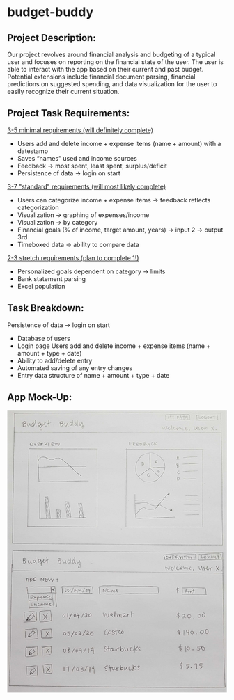 # budget-buddy

## Project Description:

Our project revolves around financial analysis and budgeting of a typical user and focuses on reporting on the financial state of the user. The user is able to interact with the app based on their current and past budget. Potential extensions include financial document parsing, financial predictions on suggested spending, and data visualization for the user to easily recognize their current situation.

## Project Task Requirements:

<ins> 3-5 minimal requirements (will definitely complete) </ins>

- Users add and delete income + expense items (name + amount) with a datestamp
- Saves “names” used and income sources
- Feedback → most spent, least spent, surplus/deficit
- Persistence of data → login on start

<ins> 3-7 "standard" requirements (will most likely complete) </ins>

- Users can categorize income + expense items → feedback reflects categorization
- Visualization → graphing of expenses/income
- Visualization → by category
- Financial goals (% of income, target amount, years) → input 2 → output 3rd
- Timeboxed data → ability to compare data

<ins> 2-3 stretch requirements (plan to complete 1!) </ins>

- Personalized goals dependent on category → limits
- Bank statement parsing
- Excel population

## Task Breakdown:

Persistence of data → login on start

- Database of users
- Login page
  Users add and delete income + expense items (name + amount + type + date)
- Ability to add/delete entry
- Automated saving of any entry changes
- Entry data structure of name + amount + type + date

## App Mock-Up:

![Mock-Up](https://github.com/anneguo3/budget-buddy/blob/master/436I_App_Draft.jpg?raw=true)
